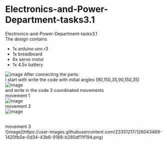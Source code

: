 # Electronics-and-Power-Department-tasks3.1
Electronics-and-Power-Department-tasks3.1
<br/>
The design contains 
- 1x arduino uno r3
- 1x breadboard
- 6x servo motor
- 1x 4.5v battery


![image](https://user-images.githubusercontent.com/23351217/126042846-5efee344-cf81-43ce-89fa-fe19278495c6.png)
After connecting the parts 
<br/>
I start with write the code with initial angles (90,150,35,90,150,35)
<br/>
![image](https://user-images.githubusercontent.com/23351217/126043072-c4a32f47-7038-45e5-94e1-acc279f151e3.png)
<br/>
and write in the code 3 coordinated movements 
<br/>
movement 1
<br/>
![image](https://user-images.githubusercontent.com/23351217/126043423-4793ff55-a9d9-49a7-b038-69fbb983012c.png)
<br/>
movement 2
<br/>
![image](https://user-images.githubusercontent.com/23351217/126043452-6ee1e88c-cf89-4688-87a6-57d083301a56.png)

<br/>
movement 3
<br/>
![image](https://user-images.githubusercontent.com/23351217/126043469-1420fb0e-0d34-43b6-9188-b280df11f194.png)
